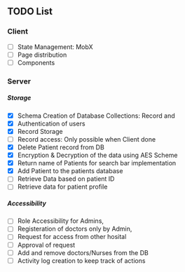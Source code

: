 ## TODO List

### Client

-   [ ] State Management: MobX
-   [ ] Page distribution
-   [ ] Components

### Server

##### Storage

-   [x] Schema Creation of Database Collections: Record and
-   [x] Authentication of users
-   [x] Record Storage
-   [ ] Record access: Only possible when Client done
-   [x] Delete Patient record from DB
-   [x] Encryption & Decryption of the data using AES Scheme
-   [x] Return name of Patients for search bar implementation
-   [x] Add Patient to the patients database
-   [ ] Retrieve Data based on patient ID
-   [ ] Retrieve data for patient profile

##### Accessibility

-   [ ] Role Accessibility for Admins,
-   [ ] Registeration of doctors only by Admin,
-   [ ] Request for access from other hosital
-   [ ] Approval of request
-   [ ] Add and remove doctors/Nurses from the DB
-   [ ] Activity log creation to keep track of actions
